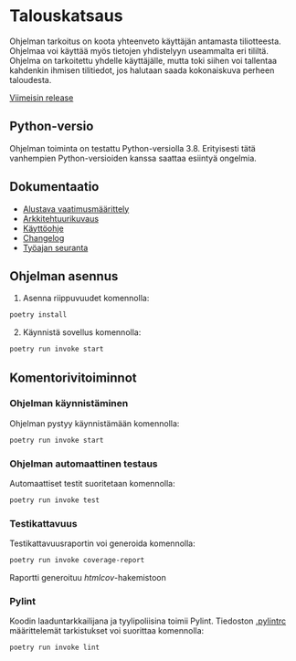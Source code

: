 # Talouskatsaus

Ohjelman tarkoitus on koota yhteenveto käyttäjän antamasta tiliotteesta. Ohjelmaa voi käyttää myös tietojen yhdistelyyn useammalta
eri tililtä. Ohjelma on tarkoitettu yhdelle käyttäjälle, mutta toki siihen voi tallentaa kahdenkin ihmisen tilitiedot, jos halutaan
saada kokonaiskuva perheen taloudesta.

[Viimeisin release](https://github.com/rpessi/ot-harjoitustyo/releases/tag/viikko5)

## Python-versio

Ohjelman toiminta on testattu Python-versiolla 3.8. Erityisesti tätä vanhempien Python-versioiden kanssa saattaa
esiintyä ongelmia. 

## Dokumentaatio

- [Alustava vaatimusmäärittely](./dokumentaatio/vaatimusmaarittely.md)
- [Arkkitehtuurikuvaus](./dokumentaatio/arkkitehtuuri.md)
- [Käyttöohje](./dokumentaatio/kayttoohje.md)
- [Changelog](./dokumentaatio/changelog.md)
- [Työajan seuranta](./dokumentaatio/tuntikirjanpito.md)

## Ohjelman asennus

1. Asenna riippuvuudet komennolla:

```bash
poetry install
```

2. Käynnistä sovellus komennolla:

```bash
poetry run invoke start
```

## Komentorivitoiminnot

### Ohjelman käynnistäminen

Ohjelman pystyy käynnistämään komennolla:

```bash
poetry run invoke start
```

### Ohjelman automaattinen testaus

Automaattiset testit suoritetaan komennolla:

```bash
poetry run invoke test
```

### Testikattavuus

Testikattavuusraportin voi generoida komennolla:

```bash
poetry run invoke coverage-report
```

Raportti generoituu _htmlcov_-hakemistoon

### Pylint

Koodin laaduntarkkailijana ja tyylipoliisina toimii Pylint. Tiedoston [.pylintrc](./.pylintrc) määrittelemät 
tarkistukset voi suorittaa komennolla:

```bash
poetry run invoke lint
```

